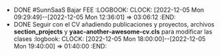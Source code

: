 - DONE #SunnSaaS Bajar FEE
  :LOGBOOK:
  CLOCK: [2022-12-05 Mon 09:29:49]--[2022-12-05 Mon 12:36:01] =>  03:06:12
  :END:
- DONE Seguir con el CV añadiendo publicaciones y proyectos, archivos **section_projects** y **yaac-another-awesome-cv.cls** para modificar las clases
  :logbook:
  CLOCK: [2022-12-05 Mon 18:00:00]--[2022-12-05 Mon 19:40:00] =>  01:40:00
  :END:
